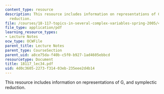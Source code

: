 ```yaml
---
content_type: resource
description: This resource includes information on representations of G, and symplectic
  reduction.
file: /courses/18-117-topics-in-several-complex-variables-spring-2005/4d0c36052273f31403eb235eee2d4b14_18117_lec34.pdf
file_type: application/pdf
learning_resource_types:
- Lecture Notes
ocw_type: OCWFile
parent_title: Lecture Notes
parent_type: CourseSection
parent_uid: a8ce75da-f40b-c5f0-b927-1ad4605ebbcd
resourcetype: Document
title: 18117_lec34.pdf
uid: 4d0c3605-2273-f314-03eb-235eee2d4b14
---
```

This resource includes information on representations of G, and symplectic reduction.

